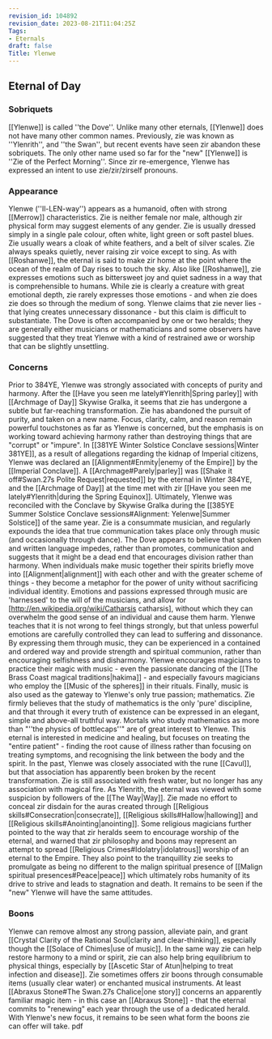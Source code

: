 ```yaml
---
revision_id: 104892
revision_date: 2023-08-21T11:04:25Z
Tags:
- Eternals
draft: false
Title: Ylenwe
---
```

## Eternal of Day
### Sobriquets
[[Ylenwe]] is called ''the Dove''.
Unlike many other eternals, [[Ylenwe]] does not have many other common names. Previously, zie was known as ''Ylenrith'', and ''the Swan'', but recent events have seen zir abandon these sobriquets. The only other name used so far for the "new" [[Ylenwe]] is ''Zie of the Perfect Morning''. Since zir re-emergence, Ylenwe has expressed an intent to use zie/zir/zirself pronouns.
### Appearance
Ylenwe (''Il-LEN-way'') appears as a humanoid, often with strong [[Merrow]] characteristics. Zie is neither female nor male, although zir physical form may suggest elements of any gender. Zie is usually dressed simply in a single pale colour, often white, light green or soft pastel blues. Zie usually wears a cloak of white feathers, and a belt of silver scales. Zie always speaks quietly, never raising zir voice except to sing.
As with [[Roshanwe]], the eternal is said to make zir home at the point where the ocean of the realm of Day rises to touch the sky. Also like [[Roshanwe]], zie expresses emotions such as bittersweet joy and quiet sadness in a way that is comprehensible to humans. While zie is clearly a creature with great emotional depth, zie rarely expresses those emotions - and when zie does zie does so through the medium of song.
Ylenwe claims that zie never lies - that lying creates unnecessary dissonance - but this claim is difficult to substantiate.
The Dove is often accompanied by one or two heralds; they are generally either musicians or mathematicians and some observers have suggested that they treat Ylenwe with a kind of restrained awe or worship that can be slightly unsettling.
### Concerns
Prior to 384YE, Ylenwe was strongly associated with concepts of purity and harmony. After the [[Have you seen me lately#Ylenrith|Spring parley]] with [[Archmage of Day]] Skywise Gralka, it seems that zie has undergone a subtle but far-reaching transformation. Zie has abandoned the pursuit of purity, and taken on a new name. Focus, clarity, calm, and reason remain powerful touchstones as far as Ylenwe is concerned, but the emphasis is on working toward achieving harmony rather than destroying things that are "corrupt" or "impure". 
In [[381YE Winter Solstice Conclave sessions|Winter 381YE]], as a result of allegations regarding the kidnap of Imperial citizens, Ylenwe was declared an [[Alignment#Enmity|enemy of the Empire]] by the [[Imperial Conclave]]. A [[Archmage#Parely|parley]] was [[Shake it off#Swan.27s Polite Request|requested]] by the eternal in Winter 384YE, and the [[Archmage of Day]] at the time met with zir [[Have you seen me lately#Ylenrith|during the Spring Equinox]]. Ultimately, Ylenwe was reconciled with  the Conclave by Skywise Gralka during the [[385YE Summer Solstice Conclave sessions#Alignment: Yelenwe|Summer Solstice]] of the same year.
Zie is a consummate musician, and regularly expounds the idea that true communication takes place only through music (and occasionally through dance). The Dove appears to believe that spoken and written language impedes, rather than promotes, communication and suggests that it might be a dead end that encourages division rather than harmony. When individuals make music together their spirits briefly move into [[Alignment|alignment]] with each other and with the greater scheme of things - they become a metaphor for the power of unity without sacrificing individual identity. Emotions and passions expressed through music are 'harnessed' to the will of the musicians, and allow for [http://en.wikipedia.org/wiki/Catharsis catharsis], without which they can overwhelm the good sense of an individual and cause them harm. Ylenwe teaches that it is not wrong to feel things strongly, but that unless powerful emotions are carefully controlled they can lead to suffering and dissonance. By expressing them through music, they can be experienced in a contained and ordered way and provide strength and spiritual communion, rather than encouraging selfishness and disharmony.
Ylenwe encourages magicians to practice their magic with music - even the passionate dancing of the [[The Brass Coast magical traditions|hakima]] - and especially favours magicians who employ the [[Music of the spheres]] in their rituals.
Finally, music is also used as the gateway to Ylenwe's only true passion; mathematics. Zie firmly believes that the study of mathematics is the only 'pure' discipline, and that through it every truth of existence can be expressed in an elegant, simple and above-all truthful way. Mortals who study mathematics as more than "''the physics of bottlecaps''" are of great interest to Ylenwe.
This eternal is interested in medicine and healing, but focuses on treating the "entire patient" - finding the root cause of illness rather than focusing on treating symptoms, and recognising the link between the body and the spirit.
In the past, Ylenwe was closely associated with the rune [[Cavul]], but that association has apparently been broken by the recent transformation. Zie is still associated with fresh water, but no longer has any association with magical fire.
As Ylenrith, the eternal was viewed with some suspicion by followers of the [[The Way|Way]]. Zie made no effort to conceal zir disdain for the auras created through [[Religious skills#Consecration|consecrate]], [[Religious skills#Hallow|hallowing]] and [[Religious skills#Anointing|anointing]]. Some religious magicians further pointed to the way that zir heralds seem to encourage worship of the eternal, and warned that zir philosophy and boons may represent an attempt to spread [[Religious Crimes#Idolatry|idolatrous]] worship of an eternal to the Empire. They also point to the tranquillity zie seeks to promulgate as being no different to the malign spiritual presence of [[Malign spiritual presences#Peace|peace]] which ultimately robs humanity of its drive to strive and leads to stagnation and death. It remains to be seen if the "new" Ylenwe will have the same attitudes.
### Boons
Ylenwe can remove almost any strong passion, alleviate pain, and grant [[Crystal Clarity of the Rational Soul|clarity and clear-thinking]], especially though the [[Solace of Chimes|use of music]]. In the same way zie can help restore harmony to a mind or spirit, zie can also help bring equilibrium to physical things, especially by [[Ascetic Star of Atun|helping to treat infection and disease]]. Zie sometimes offers zir boons through consumable items (usually clear water) or enchanted musical instruments. At least [[Abraxus Stone#The Swan.27s Chalice|one story]] concerns an apparently familiar magic item - in this case an [[Abraxus Stone]] - that the eternal commits to "renewing" each year through the use of a dedicated herald.
With Ylenwe's new focus, it remains to be seen what form the boons zie can offer will take.
pdf